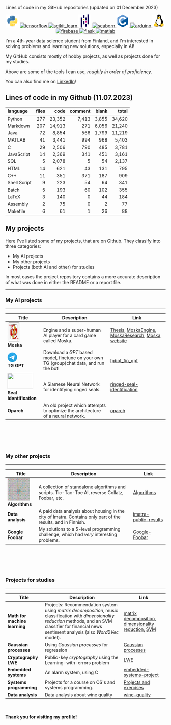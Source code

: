 Lines of code in my GitHub repositories (updated on 01 December 2023)
<p align="center"> <img src="https://raw.githubusercontent.com/devicons/devicon/master/icons/python/python-original.svg" alt="python" width="40" height="40"/> <a href="https://www.tensorflow.org" target="_blank" rel="noreferrer"> <img src="https://www.vectorlogo.zone/logos/tensorflow/tensorflow-icon.svg" alt="tensorflow" width="40" height="40"/> <a href="https://scikit-learn.org/" target="_blank" rel="noreferrer"> <img src="https://upload.wikimedia.org/wikipedia/commons/0/05/Scikit_learn_logo_small.svg" alt="scikit_learn" width="40" height="40"/> <a href="https://pandas.pydata.org/" target="_blank" rel="noreferrer"> <img src="https://raw.githubusercontent.com/devicons/devicon/2ae2a900d2f041da66e950e4d48052658d850630/icons/pandas/pandas-original.svg" alt="pandas" width="40" height="40"/> <a href="https://seaborn.pydata.org/" target="_blank" rel="noreferrer"> <img src="https://seaborn.pydata.org/_images/logo-mark-lightbg.svg" alt="seaborn" width="40" height="40"/> </a> <a href="https://www.cprogramming.com/" target="_blank" rel="noreferrer"> <img src="https://raw.githubusercontent.com/devicons/devicon/master/icons/c/c-original.svg" alt="c" width="40" height="40"/> <a href="https://www.arduino.cc/" target="_blank" rel="noreferrer"> <img src="https://cdn.worldvectorlogo.com/logos/arduino-1.svg" alt="arduino" width="40" height="40"/> </a> <a href="https://www.linux.org/" target="_blank" rel="noreferrer"> <img src="https://raw.githubusercontent.com/devicons/devicon/master/icons/linux/linux-original.svg" alt="linux" width="40" height="40"/> </a> </a> <a href="https://firebase.google.com/" target="_blank" rel="noreferrer"> <img src="https://www.vectorlogo.zone/logos/firebase/firebase-icon.svg" alt="firebase" width="40" height="40"/> </a> <a href="https://flask.palletsprojects.com/" target="_blank" rel="noreferrer"> <img src="https://www.vectorlogo.zone/logos/pocoo_flask/pocoo_flask-icon.svg" alt="flask" width="40" height="40"/> </a> <a href="https://www.mathworks.com/" target="_blank" rel="noreferrer"> <img src="https://upload.wikimedia.org/wikipedia/commons/2/21/Matlab_Logo.png" alt="matlab" width="40" height="40"/> </a> </a> <a href="https://www.python.org" target="_blank" rel="noreferrer"> </a> </a> </a> </p>
I'm a 4th-year data science student from Finland, and I'm interested in solving problems and learning new solutions, especially in AI!

My GitHub consists mostly of hobby projects, as well as projects done for my studies.

Above are some of the tools I can use, *roughly in order of proficiency*.

You can also find me on [LinkedIn](https://www.linkedin.com/in/ilmariv/)!

## Lines of code in my Github (11.07.2023)
| language | files | code | comment | blank | total |
| :--- | ---: | ---: | ---: | ---: | ---: |
| Python | 277 | 23,352 | 7,413 | 3,855 | 34,620 |
| Markdown | 207 | 14,913 | 271 | 6,056 | 21,240 |
| Java | 72 | 8,854 | 566 | 1,799 | 11,219 |
| MATLAB | 41 | 3,441 | 994 | 968 | 5,403 |
| C | 29 | 2,506 | 790 | 485 | 3,781 |
| JavaScript | 14 | 2,369 | 341 | 451 | 3,161 |
| SQL | 5 | 2,078 | 5 | 54 | 2,137 |
| HTML | 14 | 621 | 43 | 131 | 795 |
| C++ | 11 | 351 | 371 | 187 | 909 |
| Shell Script | 9 | 223 | 54 | 64 | 341 |
| Batch | 5 | 193 | 60 | 102 | 355 |
| LaTeX | 3 | 140 | 0 | 44 | 184 |
| Assembly | 2 | 75 | 0 | 2 | 77 |
| Makefile | 6 | 61 | 1 | 26 | 88 |

## My projects
Here I've listed some of my projects, that are on Github. They classify into three categories:
* My AI projects
* My other projects
* Projects (both AI and other) for studies

In most cases the project repository contains a more accurate description of what was done in either the README or a report file.


---
### **My AI projects**
---
<!-- Projects in AI table markdown-->
| Title | Description | Link |
| --- | --- | --- |
|<img src= "img/jack-of-hearts.png" width ="40" height="60"><br>**Moska** | Engine and a super-human AI player for a card game called Moska. | [Thesis](https://urn.fi/URN:NBN:fi-fe2023051644576), [MoskaEngine](https://github.com/ilmari99/MoskaEngine), [MoskaResearch](https://github.com/ilmari99/MoskaResearch), [Moska website](https://moska-online.ngrok.app/)
|<img src="img/tg-logo.webp" width="30" height="30"><br>**TG GPT** | Download a *GPT* based model, finetune on your own TG (group)chat data, and run the bot! | [tgbot_fin_gpt](https://github.com/ilmari99/TGBOT_FIN_GPT)
|<img src="img/norppakivella.jpg" width="80" height="50"><br>**Seal identification**| A Siamese Neural Network for identifying ringed seals. | [ringed-seal-identification](https://github.com/ilmari99/ringed-seal-identification)
|**Oparch** | An old project which attempts to optimize the architecture of a neural network. | [oparch](https://github.com/ilmari99/oparch)


<br></br>
---
### **My other projects**
---

<!-- Other own projects -->
| Title | Description | Link |
| --- | --- | --- |
|<img src="img/alg-logo.png" width="70" height="70"><br>**Algorithms** | A collection of standalone algorithms and scripts. Tic-Tac-Toe AI, reverse Collatz, Foobar, etc. | [Algorithms](https://github.com/ilmari99/algorithms)
| **Data analysis** | A paid data analysis about housing in the city of Imatra. Contains only part of the results, and in Finnish. | [imatra-public-results](https://github.com/ilmari99/imatra-public-results)
|**Google Foobar** | My solutions to a 5-level programming challenge, which had *very* interesting problems. | [Google-Foobar](https://github.com/ilmari99/google-foobar)

<br></br>
---
### **Projects for studies**
---
<!-- Projects done for studies> -->
| Title | Description | Link |
| --- | --- | --- |
|**Math for machine learning** | Projects: Recommendation system using *matrix decomposition*, music classification with *dimensionality reduction* methods, and an SVM classifier for financial news sentiment analysis (also *Word2Vec* model). | [matrix decomposition](https://github.com/ilmari99/M4ML-recommendation-algorithm), [dimensionality reduction](https://github.com/ilmari99/M4ML-dim-reduction), [SVM](https://github.com/ilmari99/M4ML-SVM)
| **Gaussian processes** | Using *Gaussian processes* for regression | [Gaussian processes](https://github.com/ilmari99/GaussianProcessRegression)
| **Cryptography LWE** | Public-key *cryptography* using the Learning-with-errors problem | [LWE](https://github.com/ilmari99/learning-with-errors)
| **Embedded systems** | An alarm system, using C | [embedded-systems-project](https://github.com/ilmari99/embedded-systems-project)
| **Systems programming** | Projects for a course on OS's and systems programming. | [Projects and exercises](https://github.com/ilmari99/Sys-prog-ex)
| **Data analysis** | Data analysis about wine quality | [wine-quality](https://github.com/ilmari99/Wine-analysis)


<br></br>
**Thank you for visiting my profile!**





<!---
<p align="left"> <img src="https://komarev.com/ghpvc/?username=ilmari99&label=Profile%20views&color=0e75b6&style=flat" alt="ilmari99" /> </p>

<h3 align="left">Connect with me:</h3>
<p align="left">
<a href="https://linkedin.com/in/ilmariv" target="blank"><img align="center" src="https://raw.githubusercontent.com/rahuldkjain/github-profile-readme-generator/master/src/images/icons/Social/linked-in-alt.svg" alt="ilmariv" height="30" width="40" /></a>
</p>

<p>&nbsp;<img align="center" src="https://github-readme-stats.vercel.app/api?username=ilmari99&show_icons=true&locale=en" alt="ilmari99" /></p>
-->
